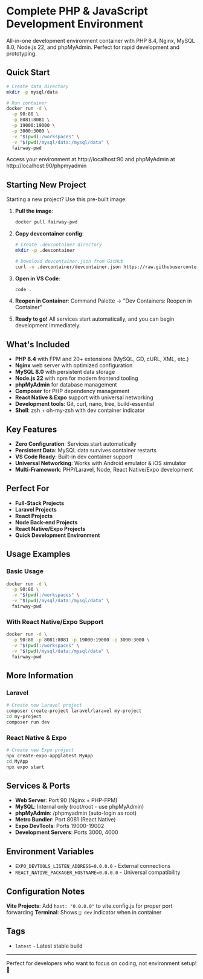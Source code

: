 # Complete PHP & JavaScript Development Environment

All-in-one development environment container with PHP 8.4, Nginx, MySQL 8.0, Node.js 22, and phpMyAdmin. Perfect for rapid development and prototyping.

## Quick Start

```bash
# Create data directory
mkdir -p mysql/data

# Run container
docker run -d \
  -p 90:80 \
  -p 8081:8081 \
  -p 19000:19000 \
  -p 3000:3000 \
  -v "$(pwd):/workspaces" \
  -v "$(pwd)/mysql/data:/mysql/data" \
  fairway-pwd
```

Access your environment at http://localhost:90 and phpMyAdmin at http://localhost:90/phpmyadmin

## Starting New Project

Starting a new project? Use this pre-built image:

1. **Pull the image**:
   ```bash
   docker pull fairway-pwd
   ```

2. **Copy devcontainer config**:
   ```bash
   # Create .devcontainer directory
   mkdir -p .devcontainer
   
   # Download devcontainer.json from GitHub
   curl -o .devcontainer/devcontainer.json https://raw.githubusercontent.com/eimg/fairway-dev-container/main/.devcontainer/devcontainer.json
   ```

3. **Open in VS Code**:
   ```bash
   code .
   ```

4. **Reopen in Container**: Command Palette → "Dev Containers: Reopen in Container"

5. **Ready to go!** All services start automatically, and you can begin development immediately.

## What's Included

- **PHP 8.4** with FPM and 20+ extensions (MySQL, GD, cURL, XML, etc.)
- **Nginx** web server with optimized configuration
- **MySQL 8.0** with persistent data storage
- **Node.js 22** with npm for modern frontend tooling
- **phpMyAdmin** for database management
- **Composer** for PHP dependency management
- **React Native & Expo** support with universal networking
- **Development tools**: Git, curl, nano, tree, build-essential
- **Shell**: zsh + oh-my-zsh with dev container indicator

## Key Features

- **Zero Configuration**: Services start automatically
- **Persistent Data**: MySQL data survives container restarts
- **VS Code Ready**: Built-in dev container support
- **Universal Networking**: Works with Android emulator & iOS simulator
- **Multi-Framework**: PHP/Laravel, Node, React Native/Expo development

## Perfect For

- **Full-Stack Projects**
- **Laravel Projects**
- **React Projects**
- **Node Back-end Projects**
- **React Native/Expo Projects**
- **Quick Development Environment**

## Usage Examples

### Basic Usage
```bash
docker run -d \
  -p 90:80 \
  -v "$(pwd):/workspaces" \
  -v "$(pwd)/mysql/data:/mysql/data" \
  fairway-pwd
```

### With React Native/Expo Support
```bash
docker run -d \
  -p 90:80 -p 8081:8081 -p 19000:19000 -p 3000:3000 \
  -v "$(pwd):/workspaces" \
  -v "$(pwd)/mysql/data:/mysql/data" \
  fairway-pwd
```

## More Information

### Laravel
```bash
# Create new Laravel project
composer create-project laravel/laravel my-project
cd my-project
composer run dev
```

### React Native & Expo
```bash
# Create new Expo project
npx create-expo-app@latest MyApp
cd MyApp
npx expo start
```

## Services & Ports

- **Web Server**: Port 90 (Nginx + PHP-FPM)
- **MySQL**: Internal only (root/root - use phpMyAdmin)
- **phpMyAdmin**: /phpmyadmin (auto-login as root)
- **Metro Bundler**: Port 8081 (React Native)
- **Expo DevTools**: Ports 19000-19002
- **Development Servers**: Ports 3000, 4000

## Environment Variables

- `EXPO_DEVTOOLS_LISTEN_ADDRESS=0.0.0.0` - External connections
- `REACT_NATIVE_PACKAGER_HOSTNAME=0.0.0.0` - Universal compatibility

## Configuration Notes

**Vite Projects**: Add `host: "0.0.0.0"` to vite.config.js for proper port forwarding
**Terminal**: Shows `🐳 dev` indicator when in container

## Tags

- `latest` - Latest stable build

---

Perfect for developers who want to focus on coding, not environment setup! 🚀 